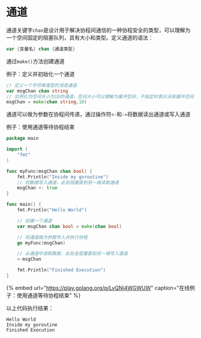 # 通道

通道关键字`chan`是设计用于解决协程间通信的一种协程安全的类型，可以理解为一个空间固定的阻塞队列，具有大小和类型。定义通道的语法：

```go
var {变量名} chan {通道类型}
```

通过`make()`方法创建通道

例子：定义并初始化一个通道

```go
// 定义一个字符串类型的消息通道
var msgChan chan string
// 实例化为空间大小为10的通道，空间大小可以理解为缓冲空间，不指定时表示没有缓冲空间
msgChan = make(chan string,10)
```

通道可以做为参数在协程间传递，通过操作符`<-`和`->`将数据读出通道或写入通道

例子：使用通道等待协程结束

```go
package main

import (
	"fmt"
)

func myFunc(msgChan chan bool) {
	fmt.Println("Inside my goroutine")
	// 将数据写入通道，此处阻塞直到另一端读取通道
	msgChan <- true
}

func main() {
	fmt.Println("Hello World")

	// 创建一个通道
	var msgChan chan bool = make(chan bool)

	// 将通道做为参数传入并执行协程
	go myFunc(msgChan)

	// 从通道中读取数据，此处会阻塞直到另一端写入通道
	<-msgChan

	fmt.Println("Finished Execution")
}
```

{% embed url="https://play.golang.org/p/LvQNj4WGWUW" caption="在线例子：使用通道等待协程结束" %}

以上代码执行结果：

```text
Hello World
Inside my goroutine
Finished Execution
```



